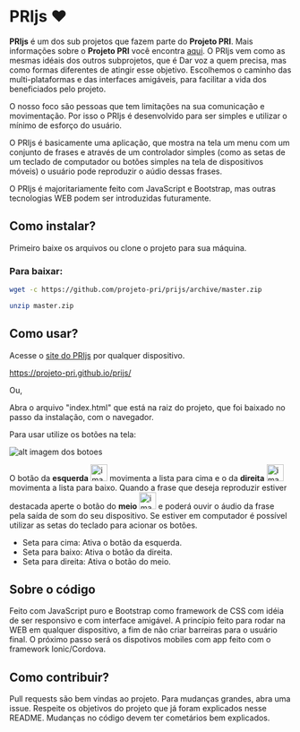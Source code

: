 # PRIjs ❤

**PRIjs** é um dos sub projetos que fazem parte do **Projeto PRI**. Mais informações sobre o **Projeto PRI** você encontra [aqui](https://projeto-pri.github.io/). O PRIjs vem como as mesmas idéais dos outros subprojetos, que é Dar voz a quem precisa, mas como formas diferentes de atingir esse objetivo. Escolhemos o caminho das multi-plataformas e das interfaces amigáveis, para facilitar a vida dos beneficiados pelo projeto. 

O nosso foco são pessoas que tem limitações na sua comunicação e movimentação. Por isso o PRIjs é desenvolvido para ser simples e utilizar o mínimo de esforço do usuário.

O PRIjs é basicamente uma aplicação, que mostra na tela um menu com um conjunto de frases e através de um controlador simples (como as setas de um teclado de computador ou botões simples na tela de dispositivos móveis) o usuário pode reproduzir o aúdio dessas frases.

O PRIjs é majoritariamente feito com JavaScript e Bootstrap, mas outras tecnologias WEB podem ser introduzidas futuramente.   

## Como instalar?

Primeiro baixe os arquivos ou clone o projeto para sua máquina.

### Para baixar:
```bash
wget -c https://github.com/projeto-pri/prijs/archive/master.zip

unzip master.zip

```

## Como usar?

Acesse o [site do PRIjs](https://projeto-pri.github.io/prijs/) por qualquer dispositivo.

https://projeto-pri.github.io/prijs/

Ou,

Abra o arquivo "index.html" que está na raiz do projeto, que foi baixado no passo da instalação, com o navegador.

Para usar utilize os botões na tela:

![alt imagem dos botoes](https://projeto-pri.github.io/img/prijs/botoes.png)





O botão da **esquerda** <img style="width: auto; height: 30px;" src="https://projeto-pri.github.io/img/prijs/botao_esquerda.png" alt="imagem do botao da esquerda"> movimenta a lista para cima e o da **direita** <img style="width: auto; height: 30px;" src="https://projeto-pri.github.io/img/prijs/botao_direita.png" alt="imagem do botao da direita"> movimenta a lista para baixo.
Quando a frase que deseja reproduzir estiver destacada aperte o botão do **meio** <img style="width: auto; height: 30px;" src="https://projeto-pri.github.io/img/prijs/botao_meio.png" alt="imagem do botao do meio"> e poderá ouvir o áudio da frase pela saída de som do seu dispositivo. Se estiver em computador é possível utilizar as setas do teclado para acionar os botões.

* Seta para cima: Ativa o botão da esquerda.
* Seta para baixo: Ativa o botão da direita.
* Seta para direita: Ativa o botão do meio.


## Sobre o código

Feito com JavaScript puro e Bootstrap como framework de CSS com idéia de ser responsivo e com interface amigável. A princípio feito para rodar na WEB em qualquer dispositivo, a fim de não criar barreiras para o usuário final. O próximo passo será os dispotivos mobiles com app feito com o framework Ionic/Cordova.

## Como contribuir?

Pull requests são bem vindas ao projeto. Para mudanças grandes, abra uma issue.
Respeite os objetivos do projeto que já foram explicados nesse README.
Mudanças no código devem ter cometários bem explicados.

